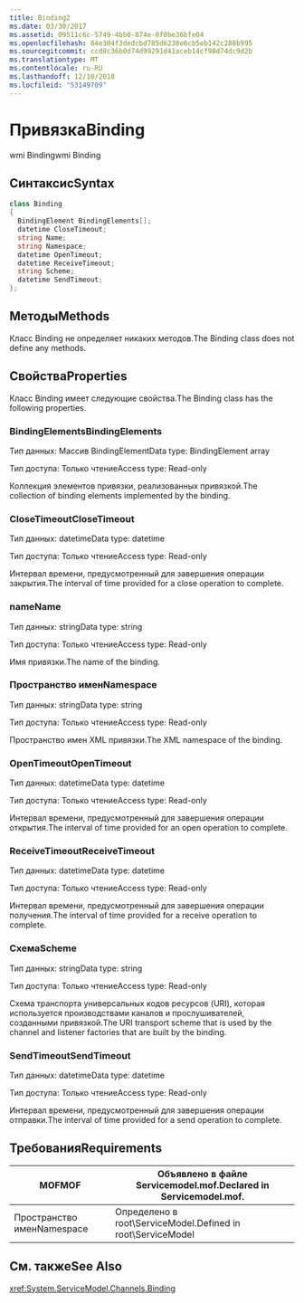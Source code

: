 ```yaml
---
title: Binding2
ms.date: 03/30/2017
ms.assetid: 09511c6c-5749-4bb0-874e-0f0be36bfe04
ms.openlocfilehash: 84e304f3dedcbd785d6238e6cb5eb142c288b995
ms.sourcegitcommit: ccd8c36b0d74d99291d41aceb14cf98d74dc9d2b
ms.translationtype: MT
ms.contentlocale: ru-RU
ms.lasthandoff: 12/10/2018
ms.locfileid: "53149709"
---
```

# <a name="binding"></a><span data-ttu-id="62e8d-102">Привязка</span><span class="sxs-lookup"><span data-stu-id="62e8d-102">Binding</span></span>
<span data-ttu-id="62e8d-103">wmi Binding</span><span class="sxs-lookup"><span data-stu-id="62e8d-103">wmi Binding</span></span>  
  
## <a name="syntax"></a><span data-ttu-id="62e8d-104">Синтаксис</span><span class="sxs-lookup"><span data-stu-id="62e8d-104">Syntax</span></span>  
  
```csharp
class Binding  
{  
  BindingElement BindingElements[];  
  datetime CloseTimeout;  
  string Name;  
  string Namespace;  
  datetime OpenTimeout;  
  datetime ReceiveTimeout;  
  string Scheme;  
  datetime SendTimeout;  
};  
```  
  
## <a name="methods"></a><span data-ttu-id="62e8d-105">Методы</span><span class="sxs-lookup"><span data-stu-id="62e8d-105">Methods</span></span>  
 <span data-ttu-id="62e8d-106">Класс Binding не определяет никаких методов.</span><span class="sxs-lookup"><span data-stu-id="62e8d-106">The Binding class does not define any methods.</span></span>  
  
## <a name="properties"></a><span data-ttu-id="62e8d-107">Свойства</span><span class="sxs-lookup"><span data-stu-id="62e8d-107">Properties</span></span>  
 <span data-ttu-id="62e8d-108">Класс Binding имеет следующие свойства.</span><span class="sxs-lookup"><span data-stu-id="62e8d-108">The Binding class has the following properties.</span></span>  
  
### <a name="bindingelements"></a><span data-ttu-id="62e8d-109">BindingElements</span><span class="sxs-lookup"><span data-stu-id="62e8d-109">BindingElements</span></span>  
 <span data-ttu-id="62e8d-110">Тип данных: Массив BindingElement</span><span class="sxs-lookup"><span data-stu-id="62e8d-110">Data type: BindingElement array</span></span>  
  
 <span data-ttu-id="62e8d-111">Тип доступа: Только чтение</span><span class="sxs-lookup"><span data-stu-id="62e8d-111">Access type: Read-only</span></span>  
  
 <span data-ttu-id="62e8d-112">Коллекция элементов привязки, реализованных привязкой.</span><span class="sxs-lookup"><span data-stu-id="62e8d-112">The collection of binding elements implemented by the binding.</span></span>  
  
### <a name="closetimeout"></a><span data-ttu-id="62e8d-113">CloseTimeout</span><span class="sxs-lookup"><span data-stu-id="62e8d-113">CloseTimeout</span></span>  
 <span data-ttu-id="62e8d-114">Тип данных: datetime</span><span class="sxs-lookup"><span data-stu-id="62e8d-114">Data type: datetime</span></span>  
  
 <span data-ttu-id="62e8d-115">Тип доступа: Только чтение</span><span class="sxs-lookup"><span data-stu-id="62e8d-115">Access type: Read-only</span></span>  
  
 <span data-ttu-id="62e8d-116">Интервал времени, предусмотренный для завершения операции закрытия.</span><span class="sxs-lookup"><span data-stu-id="62e8d-116">The interval of time provided for a close operation to complete.</span></span>  
  
### <a name="name"></a><span data-ttu-id="62e8d-117">name</span><span class="sxs-lookup"><span data-stu-id="62e8d-117">Name</span></span>  
 <span data-ttu-id="62e8d-118">Тип данных: string</span><span class="sxs-lookup"><span data-stu-id="62e8d-118">Data type: string</span></span>  
  
 <span data-ttu-id="62e8d-119">Тип доступа: Только чтение</span><span class="sxs-lookup"><span data-stu-id="62e8d-119">Access type: Read-only</span></span>  
  
 <span data-ttu-id="62e8d-120">Имя привязки.</span><span class="sxs-lookup"><span data-stu-id="62e8d-120">The name of the binding.</span></span>  
  
### <a name="namespace"></a><span data-ttu-id="62e8d-121">Пространство имен</span><span class="sxs-lookup"><span data-stu-id="62e8d-121">Namespace</span></span>  
 <span data-ttu-id="62e8d-122">Тип данных: string</span><span class="sxs-lookup"><span data-stu-id="62e8d-122">Data type: string</span></span>  
  
 <span data-ttu-id="62e8d-123">Тип доступа: Только чтение</span><span class="sxs-lookup"><span data-stu-id="62e8d-123">Access type: Read-only</span></span>  
  
 <span data-ttu-id="62e8d-124">Пространство имен XML привязки.</span><span class="sxs-lookup"><span data-stu-id="62e8d-124">The XML namespace of the binding.</span></span>  
  
### <a name="opentimeout"></a><span data-ttu-id="62e8d-125">OpenTimeout</span><span class="sxs-lookup"><span data-stu-id="62e8d-125">OpenTimeout</span></span>  
 <span data-ttu-id="62e8d-126">Тип данных: datetime</span><span class="sxs-lookup"><span data-stu-id="62e8d-126">Data type: datetime</span></span>  
  
 <span data-ttu-id="62e8d-127">Тип доступа: Только чтение</span><span class="sxs-lookup"><span data-stu-id="62e8d-127">Access type: Read-only</span></span>  
  
 <span data-ttu-id="62e8d-128">Интервал времени, предусмотренный для завершения операции открытия.</span><span class="sxs-lookup"><span data-stu-id="62e8d-128">The interval of time provided for an open operation to complete.</span></span>  
  
### <a name="receivetimeout"></a><span data-ttu-id="62e8d-129">ReceiveTimeout</span><span class="sxs-lookup"><span data-stu-id="62e8d-129">ReceiveTimeout</span></span>  
 <span data-ttu-id="62e8d-130">Тип данных: datetime</span><span class="sxs-lookup"><span data-stu-id="62e8d-130">Data type: datetime</span></span>  
  
 <span data-ttu-id="62e8d-131">Тип доступа: Только чтение</span><span class="sxs-lookup"><span data-stu-id="62e8d-131">Access type: Read-only</span></span>  
  
 <span data-ttu-id="62e8d-132">Интервал времени, предусмотренный для завершения операции получения.</span><span class="sxs-lookup"><span data-stu-id="62e8d-132">The interval of time provided for a receive operation to complete.</span></span>  
  
### <a name="scheme"></a><span data-ttu-id="62e8d-133">Схема</span><span class="sxs-lookup"><span data-stu-id="62e8d-133">Scheme</span></span>  
 <span data-ttu-id="62e8d-134">Тип данных: string</span><span class="sxs-lookup"><span data-stu-id="62e8d-134">Data type: string</span></span>  
  
 <span data-ttu-id="62e8d-135">Тип доступа: Только чтение</span><span class="sxs-lookup"><span data-stu-id="62e8d-135">Access type: Read-only</span></span>  
  
 <span data-ttu-id="62e8d-136">Схема транспорта универсальных кодов ресурсов (URI), которая используется производствами каналов и прослушивателей, созданными привязкой.</span><span class="sxs-lookup"><span data-stu-id="62e8d-136">The URI transport scheme that is used by the channel and listener factories that are built by the binding.</span></span>  
  
### <a name="sendtimeout"></a><span data-ttu-id="62e8d-137">SendTimeout</span><span class="sxs-lookup"><span data-stu-id="62e8d-137">SendTimeout</span></span>  
 <span data-ttu-id="62e8d-138">Тип данных: datetime</span><span class="sxs-lookup"><span data-stu-id="62e8d-138">Data type: datetime</span></span>  
  
 <span data-ttu-id="62e8d-139">Тип доступа: Только чтение</span><span class="sxs-lookup"><span data-stu-id="62e8d-139">Access type: Read-only</span></span>  
  
 <span data-ttu-id="62e8d-140">Интервал времени, предусмотренный для завершения операции отправки.</span><span class="sxs-lookup"><span data-stu-id="62e8d-140">The interval of time provided for a send operation to complete.</span></span>  
  
## <a name="requirements"></a><span data-ttu-id="62e8d-141">Требования</span><span class="sxs-lookup"><span data-stu-id="62e8d-141">Requirements</span></span>  
  
|<span data-ttu-id="62e8d-142">MOF</span><span class="sxs-lookup"><span data-stu-id="62e8d-142">MOF</span></span>|<span data-ttu-id="62e8d-143">Объявлено в файле Servicemodel.mof.</span><span class="sxs-lookup"><span data-stu-id="62e8d-143">Declared in Servicemodel.mof.</span></span>|  
|---------|-----------------------------------|  
|<span data-ttu-id="62e8d-144">Пространство имен</span><span class="sxs-lookup"><span data-stu-id="62e8d-144">Namespace</span></span>|<span data-ttu-id="62e8d-145">Определено в root\ServiceModel.</span><span class="sxs-lookup"><span data-stu-id="62e8d-145">Defined in root\ServiceModel</span></span>|  
  
## <a name="see-also"></a><span data-ttu-id="62e8d-146">См. также</span><span class="sxs-lookup"><span data-stu-id="62e8d-146">See Also</span></span>  
 <xref:System.ServiceModel.Channels.Binding>
